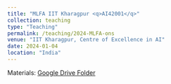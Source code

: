 ```yaml
---
title: "MLFA IIT Kharagpur <q>AI42001</q>"
collection: teaching
type: "Teaching"
permalink: /teaching/2024-MLFA-ons
venue: "IIT Kharagpur, Centre of Excellence in AI"
date: 2024-01-04
location: "India"
---
```

   Materials: <a href="https://drive.google.com/drive/folders/1H1dfuvs7YYrXtKPxcfkd5Oprr9CBxogR?usp=sharing">Google Drive Folder</a> 
  
  
   

